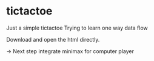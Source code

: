 # tictactoe
Just a simple tictactoe
Trying to learn one way data flow

Download and open the html directly.

-> Next step integrate minimax for computer player
